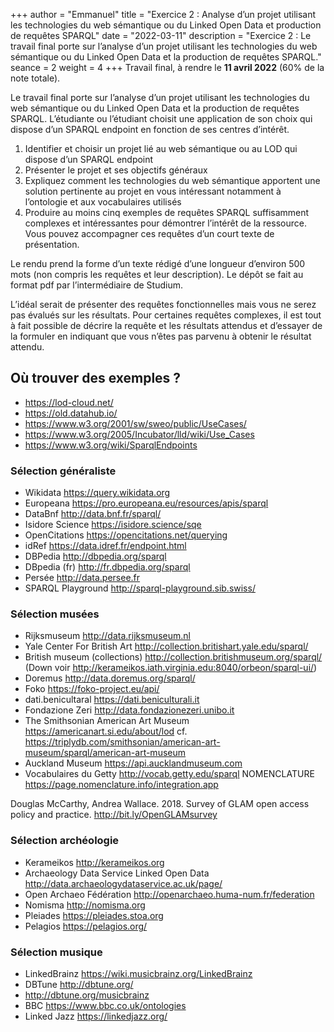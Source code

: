 +++
author = "Emmanuel"
title = "Exercice 2 : Analyse d’un projet utilisant les technologies du web sémantique ou du Linked Open Data et production de requêtes SPARQL"
date = "2022-03-11"
description = "Exercice 2 : Le travail final porte sur l’analyse d’un projet utilisant les technologies du web sémantique ou du Linked Open Data et la production de requêtes SPARQL."
seance = 2
weight = 4
+++
Travail final, à rendre le **11 avril 2022** (60% de la note totale).

Le travail final porte sur l’analyse d’un projet utilisant les technologies du web sémantique ou du Linked Open Data et la production de requêtes SPARQL. L’étudiante ou l’étudiant choisit une application de son choix qui dispose d’un SPARQL endpoint en fonction de ses centres d’intérêt.

1. Identifier et choisir un projet lié au web sémantique ou au LOD qui dispose d’un SPARQL endpoint
2. Présenter le projet et ses objectifs généraux
3. Expliquez comment les technologies du web sémantique apportent une solution pertinente au projet en vous intéressant notamment à l’ontologie et aux vocabulaires utilisés
4. Produire au moins cinq exemples de requêtes SPARQL suffisamment complexes et intéressantes pour démontrer l’intérêt de la ressource. Vous pouvez accompagner ces requêtes d’un court texte de présentation.

Le rendu prend la forme d’un texte rédigé d’une longueur d’environ 500 mots (non compris les requêtes et leur description). Le dépôt se fait au format pdf par l’intermédiaire de Studium.

L’idéal serait de présenter des requêtes fonctionnelles mais vous ne serez pas évalués sur les résultats. Pour certaines requêtes complexes, il est tout à fait possible de décrire la requête et les résultats attendus et d’essayer de la formuler en indiquant que vous n’êtes pas parvenu à obtenir le résultat attendu.

## Où trouver des exemples ?

- https://lod-cloud.net/
- https://old.datahub.io/
- https://www.w3.org/2001/sw/sweo/public/UseCases/
- https://www.w3.org/2005/Incubator/lld/wiki/Use_Cases
- https://www.w3.org/wiki/SparqlEndpoints

### Sélection généraliste

- Wikidata https://query.wikidata.org
- Europeana https://pro.europeana.eu/resources/apis/sparql
- DataBnf http://data.bnf.fr/sparql/
- Isidore Science https://isidore.science/sqe
- OpenCitations https://opencitations.net/querying
- idRef https://data.idref.fr/endpoint.html
- DBPedia http://dbpedia.org/sparql
- DBpedia (fr) http://fr.dbpedia.org/sparql
- Persée http://data.persee.fr
- SPARQL Playground http://sparql-playground.sib.swiss/

### Sélection musées

- Rijksmuseum http://data.rijksmuseum.nl
- Yale Center For British Art http://collection.britishart.yale.edu/sparql/
- British museum (collections) http://collection.britishmuseum.org/sparql/ (Down voir http://kerameikos.iath.virginia.edu:8040/orbeon/sparql-ui/)
- Doremus http://data.doremus.org/sparql/
- Foko https://foko-project.eu/api/
- dati.benicultaral https://dati.beniculturali.it
- Fondazione Zeri http://data.fondazionezeri.unibo.it
- The Smithsonian American Art Museum https://americanart.si.edu/about/lod cf. https://triplydb.com/smithsonian/american-art-museum/sparql/american-art-museum
- Auckland Museum https://api.aucklandmuseum.com
- Vocabulaires du Getty http://vocab.getty.edu/sparql
NOMENCLATURE https://page.nomenclature.info/integration.app

Douglas McCarthy, Andrea Wallace. 2018. Survey of GLAM open access policy and practice. http://bit.ly/OpenGLAMsurvey

### Sélection archéologie

- Kerameikos http://kerameikos.org
- Archaeology Data Service Linked Open Data http://data.archaeologydataservice.ac.uk/page/
- Open Archaeo Fédération http://openarchaeo.huma-num.fr/federation
- Nomisma http://nomisma.org
- Pleiades https://pleiades.stoa.org
- Pelagios https://pelagios.org/

### Sélection musique

- LinkedBrainz https://wiki.musicbrainz.org/LinkedBrainz
- DBTune http://dbtune.org/
- http://dbtune.org/musicbrainz
- BBC https://www.bbc.co.uk/ontologies
- Linked Jazz https://linkedjazz.org/
